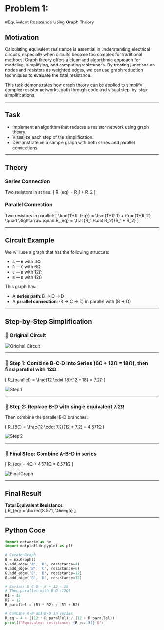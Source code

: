# Problem 1: 
#Equivalent Resistance Using Graph Theory

## Motivation

Calculating equivalent resistance is essential in understanding electrical circuits, especially when circuits become too complex for traditional methods. Graph theory offers a clean and algorithmic approach for modeling, simplifying, and computing resistances. By treating junctions as nodes and resistors as weighted edges, we can use graph reduction techniques to evaluate the total resistance.

This task demonstrates how graph theory can be applied to simplify complex resistor networks, both through code and visual step-by-step simplifications.

---

## Task

- Implement an algorithm that reduces a resistor network using graph theory.
- Visualize each step of the simplification.
- Demonstrate on a sample graph with both series and parallel connections.

---

## Theory

### Series Connection

Two resistors in series:
\[
R_{eq} = R_1 + R_2
\]

### Parallel Connection

Two resistors in parallel:
\[
\frac{1}{R_{eq}} = \frac{1}{R_1} + \frac{1}{R_2}
\quad \Rightarrow \quad
R_{eq} = \frac{R_1 \cdot R_2}{R_1 + R_2}
\]

---

## Circuit Example

We will use a graph that has the following structure:

- `A` — `B` with 4Ω
- `B` — `C` with 6Ω
- `C` — `D` with 12Ω
- `B` — `D` with 12Ω

This graph has:
- A **series path**: B → C → D
- A **parallel connection**: (B → C → D) in parallel with (B → D)

---

## Step-by-Step Simplification

### 🧩 Original Circuit

![Original Circuit](../../_pics/original_graph.png)

---

### 🔧 Step 1: Combine B-C-D into Series (6Ω + 12Ω = 18Ω), then find parallel with 12Ω

\[
R_{parallel} = \frac{12 \cdot 18}{12 + 18} = 7.2Ω
\]

![Step 1](../../_pics/step1_graph.png)

---

### 🔧 Step 2: Replace B-D with single equivalent 7.2Ω

Then combine the parallel B-D branches:

\[
R_{BD} = \frac{12 \cdot 7.2}{12 + 7.2} = 4.571Ω
\]

![Step 2](../../_pics/step2_graph.png)

---

### 🧮 Final Step: Combine A-B-D in series

\[
R_{eq} = 4Ω + 4.571Ω = 8.571Ω
\]

![Final Graph](../../_pics/final_graph.png)

---

## Final Result

**Total Equivalent Resistance**:  
\[
R_{eq} = \boxed{8.571\, \Omega}
\]

---

## Python Code

```python
import networkx as nx
import matplotlib.pyplot as plt

# Create Graph
G = nx.Graph()
G.add_edge('A', 'B', resistance=4)
G.add_edge('B', 'C', resistance=6)
G.add_edge('C', 'D', resistance=12)
G.add_edge('B', 'D', resistance=12)

# Series: B-C-D = 6 + 12 = 18
# Then parallel with B-D (12Ω)
R1 = 18
R2 = 12
R_parallel = (R1 * R2) / (R1 + R2)

# Combine A-B and B-D in series
R_eq = 4 + ((12 * R_parallel) / (12 + R_parallel))
print(f"Equivalent resistance: {R_eq:.3f} Ω")
```